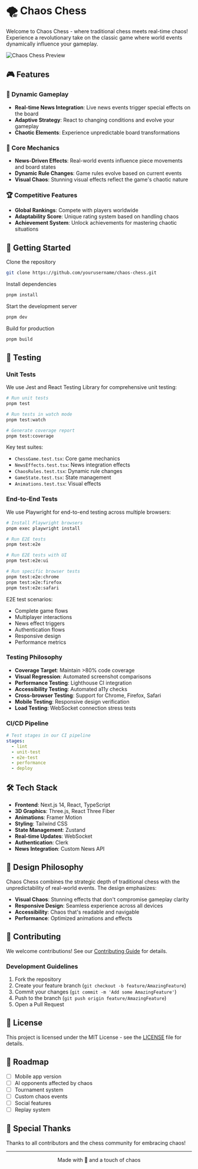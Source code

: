 # 🌪️ Chaos Chess

Welcome to Chaos Chess - where traditional chess meets real-time chaos! Experience a revolutionary take on the classic game where world events dynamically influence your gameplay.

![Chaos Chess Preview](public/preview.gif)

## 🎮 Features

### 🌊 Dynamic Gameplay
- **Real-time News Integration**: Live news events trigger special effects on the board
- **Adaptive Strategy**: React to changing conditions and evolve your gameplay
- **Chaotic Elements**: Experience unpredictable board transformations

### 🎯 Core Mechanics
- **News-Driven Effects**: Real-world events influence piece movements and board states
- **Dynamic Rule Changes**: Game rules evolve based on current events
- **Visual Chaos**: Stunning visual effects reflect the game's chaotic nature

### 🏆 Competitive Features
- **Global Rankings**: Compete with players worldwide
- **Adaptability Score**: Unique rating system based on handling chaos
- **Achievement System**: Unlock achievements for mastering chaotic situations

## 🚀 Getting Started
Clone the repository
```bash
git clone https://github.com/yourusername/chaos-chess.git
```
Install dependencies
```bash
pnpm install
```
Start the development server
```bash
pnpm dev
```
Build for production
```bash
pnpm build
```


## 🧪 Testing

### Unit Tests
We use Jest and React Testing Library for comprehensive unit testing:

```bash
# Run unit tests
pnpm test

# Run tests in watch mode
pnpm test:watch

# Generate coverage report
pnpm test:coverage
```

Key test suites:
- `ChessGame.test.tsx`: Core game mechanics
- `NewsEffects.test.tsx`: News integration effects
- `ChaosRules.test.tsx`: Dynamic rule changes
- `GameState.test.tsx`: State management
- `Animations.test.tsx`: Visual effects

### End-to-End Tests
We use Playwright for end-to-end testing across multiple browsers:

```bash
# Install Playwright browsers
pnpm exec playwright install

# Run E2E tests
pnpm test:e2e

# Run E2E tests with UI
pnpm test:e2e:ui

# Run specific browser tests
pnpm test:e2e:chrome
pnpm test:e2e:firefox
pnpm test:e2e:safari
```

E2E test scenarios:
- Complete game flows
- Multiplayer interactions
- News effect triggers
- Authentication flows
- Responsive design
- Performance metrics

### Testing Philosophy
- **Coverage Target**: Maintain >80% code coverage
- **Visual Regression**: Automated screenshot comparisons
- **Performance Testing**: Lighthouse CI integration
- **Accessibility Testing**: Automated a11y checks
- **Cross-browser Testing**: Support for Chrome, Firefox, Safari
- **Mobile Testing**: Responsive design verification
- **Load Testing**: WebSocket connection stress tests

### CI/CD Pipeline
```yaml
# Test stages in our CI pipeline
stages:
  - lint
  - unit-test
  - e2e-test
  - performance
  - deploy
```

## 🛠️ Tech Stack

- **Frontend**: Next.js 14, React, TypeScript
- **3D Graphics**: Three.js, React Three Fiber
- **Animations**: Framer Motion
- **Styling**: Tailwind CSS
- **State Management**: Zustand
- **Real-time Updates**: WebSocket
- **Authentication**: Clerk
- **News Integration**: Custom News API

## 🎨 Design Philosophy

Chaos Chess combines the strategic depth of traditional chess with the unpredictability of real-world events. The design emphasizes:

- **Visual Chaos**: Stunning effects that don't compromise gameplay clarity
- **Responsive Design**: Seamless experience across all devices
- **Accessibility**: Chaos that's readable and navigable
- **Performance**: Optimized animations and effects

## 🤝 Contributing

We welcome contributions! See our [Contributing Guide](CONTRIBUTING.md) for details.

### Development Guidelines
1. Fork the repository
2. Create your feature branch (`git checkout -b feature/AmazingFeature`)
3. Commit your changes (`git commit -m 'Add some AmazingFeature'`)
4. Push to the branch (`git push origin feature/AmazingFeature`)
5. Open a Pull Request

## 📜 License

This project is licensed under the MIT License - see the [LICENSE](LICENSE) file for details.

## 🎯 Roadmap

- [ ] Mobile app version
- [ ] AI opponents affected by chaos
- [ ] Tournament system
- [ ] Custom chaos events
- [ ] Social features
- [ ] Replay system

## 🌟 Special Thanks

Thanks to all contributors and the chess community for embracing chaos!

---

<p align="center">
  Made with 💜 and a touch of chaos
</p>